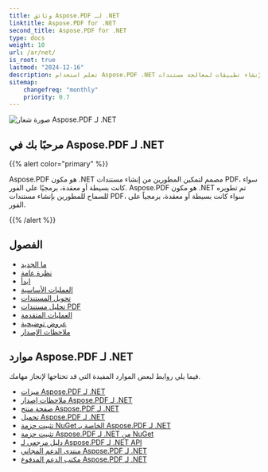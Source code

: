 ```yaml
---
title: وثائق Aspose.PDF لـ .NET
linktitle: Aspose.PDF for .NET
second_title: Aspose.PDF for .NET
type: docs
weight: 10
url: /ar/net/
is_root: true
lastmod: "2024-12-16"
description: تعلم استخدام Aspose.PDF .NET لإنشاء تطبيقات لمعالجة مستندات PDF على أي منصة باستخدام C#، VB. استعراض الدروس، أكواد العينة، والمزيد.
sitemap:
    changefreq: "monthly"
    priority: 0.7
---
```

![صورة شعار Aspose.PDF لـ .NET](aspose_pdf-for-net.png)

## مرحبًا بك في Aspose.PDF لـ .NET

{{% alert color="primary" %}}

Aspose.PDF هو مكون .NET مصمم لتمكين المطورين من إنشاء مستندات PDF، سواء كانت بسيطة أو معقدة، برمجيًا على الفور.
Aspose.PDF هو مكون .NET تم تطويره للسماح للمطورين بإنشاء مستندات PDF، سواء كانت بسيطة أو معقدة، برمجياً على الفور.

{{% /alert %}}

## الفصول

- [ما الجديد](/pdf/ar/net/whatsnew/)
- [نظرة عامة](/pdf/ar/net/overview/)
- [ابدأ](/pdf/ar/net/get-started/)
- [العمليات الأساسية](/pdf/ar/net/basic-operations/)
- [تحويل المستندات](/pdf/ar/net/converting/)
- [تحليل مستندات PDF](/pdf/ar/net/parsing/)
- [العمليات المتقدمة](/pdf/ar/net/advanced-operations/)
- [عروض توضيحية](/pdf/ar/net/showcases/)
- [ملاحظات الإصدار](https://releases.aspose.com/pdf/net/release-notes/)

## موارد Aspose.PDF لـ .NET

فيما يلي روابط لبعض الموارد المفيدة التي قد تحتاجها لإنجاز مهامك.

- [ميزات Aspose.PDF لـ .NET](/pdf/ar/net/key-features/)
- [ملاحظات إصدار Aspose.PDF لـ .NET](https://releases.aspose.com/pdf/net/release-notes/)
- [صفحة منتج Aspose.PDF لـ .NET](https://products.aspose.com/pdf/net/)
- [تحميل Aspose.PDF لـ .NET](https://releases.aspose.com/pdf/net/)
- [تثبيت حزمة NuGet الخاصة بـ Aspose.PDF لـ .NET](https://www.nuget.org/packages/Aspose.PDF/)
- [تثبيت حزمة Aspose.PDF لـ .NET من NuGet](https://www.nuget.org/packages/Aspose.PDF/)
- [دليل مرجعي لـ Aspose.PDF لـ .NET API](https://reference.aspose.com/pdf/net)
- [منتدى الدعم المجاني Aspose.PDF لـ .NET](https://forum.aspose.com/c/pdf/10)
- [مكتب الدعم المدفوع Aspose.PDF لـ .NET](https://helpdesk.aspose.com/)
